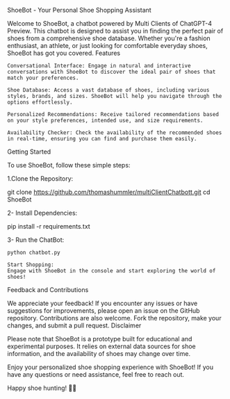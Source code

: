 ShoeBot - Your Personal Shoe Shopping Assistant

Welcome to ShoeBot, a chatbot powered by Multi Clients of ChatGPT-4 Preview. This chatbot is designed to assist you in finding the perfect pair of shoes from a comprehensive shoe database. Whether you're a fashion enthusiast, an athlete, or just looking for comfortable everyday shoes, ShoeBot has got you covered.
Features

    Conversational Interface: Engage in natural and interactive conversations with ShoeBot to discover the ideal pair of shoes that match your preferences.

    Shoe Database: Access a vast database of shoes, including various styles, brands, and sizes. ShoeBot will help you navigate through the options effortlessly.

    Personalized Recommendations: Receive tailored recommendations based on your style preferences, intended use, and size requirements.

    Availability Checker: Check the availability of the recommended shoes in real-time, ensuring you can find and purchase them easily.

Getting Started

To use ShoeBot, follow these simple steps:

1.Clone the Repository:


git clone https://github.com/thomashummler/multiClientChatbott.git
cd ShoeBot

2- Install Dependencies:


pip install -r requirements.txt

3- Run the ChatBot:

    python chatbot.py

    Start Shopping:
    Engage with ShoeBot in the console and start exploring the world of shoes!


Feedback and Contributions

We appreciate your feedback! If you encounter any issues or have suggestions for improvements, please open an issue on the GitHub repository. Contributions are also welcome. Fork the repository, make your changes, and submit a pull request.
Disclaimer

Please note that ShoeBot is a prototype built for educational and experimental purposes. It relies on external data sources for shoe information, and the availability of shoes may change over time.

Enjoy your personalized shoe shopping experience with ShoeBot! If you have any questions or need assistance, feel free to reach out.

Happy shoe hunting! 👟✨
